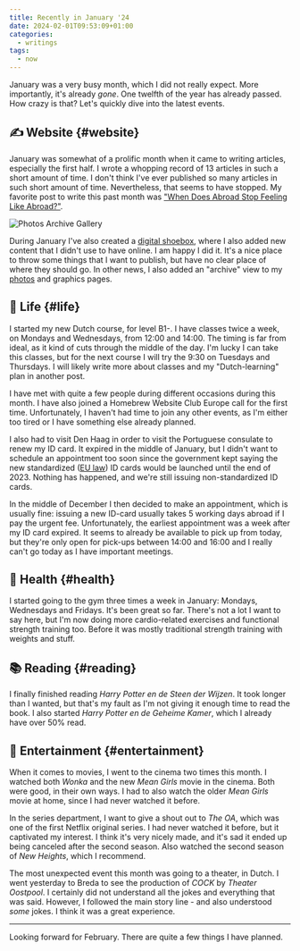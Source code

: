 ```yaml
---
title: Recently in January '24
date: 2024-02-01T09:53:09+01:00
categories:
  - writings
tags:
  - now
---
```


January was a very busy month, which I did not really expect. More importantly, it's already *gone*. One twelfth of the year has already passed. How crazy is that? Let's quickly dive into the latest events.

<!--more-->

## ✍️ Website {#website}

January was somewhat of a prolific month when it came to writing articles, especially the first half. I wrote a whopping record of 13 articles in such a short amount of time. I don't think I've ever published so many articles in such short amount of time. Nevertheless, that seems to have stopped. My favorite post to write this past month was ["When Does Abroad Stop Feeling Like Abroad?"](/2024/01/10/when-does-abroad-stop-being-abroad/).

![Photos Archive Gallery](image:2024-02-01-photos-archive)

During January I've also created a [digital shoebox](/2024/01/13/making-a-digital-shoebox/), where I also added new content that I didn't use to have online. I am happy I did it. It's a nice place to throw some things that I want to publish, but have no clear place of where they should go. In other news, I also added an "archive" view to my [photos](/photos/) and graphics pages.

## 🍄 Life {#life}

I started my new Dutch course, for level B1-. I have classes twice a week, on Mondays and Wednesdays, from 12:00 and 14:00. The timing is far from ideal, as it kind of cuts through the middle of the day. I'm lucky I can take this classes, but for the next course I will try the 9:30 on Tuesdays and Thursdays. I will likely write more about classes and my "Dutch-learning" plan in another post.

I have met with quite a few people during different occasions during this month. I have also joined a Homebrew Website Club Europe call for the first time. Unfortunately, I haven't had time to join any other events, as I'm either too tired or I have something else already planned.

I also had to visit Den Haag in order to visit the Portuguese consulate to renew my ID card. It expired in the middle of January, but I didn't want to schedule an appointment too soon since the government kept saying the new standardized ([EU law](https://eur-lex.europa.eu/eli/reg/2019/1157/oj)) ID cards would be launched until the end of 2023. Nothing has happened, and we're still issuing non-standardized ID cards.

In the middle of December I then decided to make an appointment, which is usually fine: issuing a new ID-card usually takes 5 working days abroad if I pay the urgent fee. Unfortunately, the earliest appointment was a week after my ID card expired. It seems to already be available to pick up from today, but they're only open for pick-ups between 14:00 and 16:00 and I really can't go today as I have important meetings.

## 💪 Health {#health}

I started going to the gym three times a week in January: Mondays, Wednesdays and Fridays. It's been great so far. There's not a lot I want to say here, but I'm now doing more cardio-related exercises and functional strength training too. Before it was mostly traditional strength training with weights and stuff.

## 📚 Reading {#reading}

I finally finished reading *Harry Potter en de Steen der Wijzen*. It took longer than I wanted, but that's my fault as I'm not giving it enough time to read the book. I also started *Harry Potter en de Geheime Kamer*, which I already have over 50% read.

## 🍿 Entertainment {#entertainment}

When it comes to movies, I went to the cinema two times this month. I watched both *Wonka* and the new *Mean Girls* movie in the cinema. Both were good, in their own ways. I had to also watch the older *Mean Girls* movie at home, since I had never watched it before.

In the series department, I want to give a shout out to *The OA*, which was one of the first Netflix original series. I had never watched it before, but it captivated my interest. I think it's very nicely made, and it's sad it ended up being canceled after the second season. Also watched the second season of *New Heights*, which I recommend.

The most unexpected event this month was going to a theater, in Dutch. I went yesterday to Breda to see the production of *COCK* by *Theater Oostpool*. I certainly did not understand all the jokes and everything that was said. However, I followed the main story line - and also understood *some* jokes. I think it was a great experience.

<hr>

Looking forward for February. There are quite a few things I have planned.
